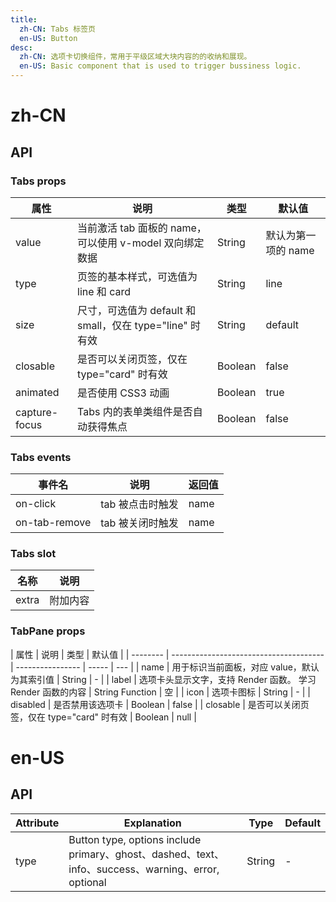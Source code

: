 ```yaml
---
title:
  zh-CN: Tabs 标签页
  en-US: Button
desc:
  zh-CN: 选项卡切换组件，常用于平级区域大块内容的的收纳和展现。
  en-US: Basic component that is used to trigger bussiness logic.
---
```


# zh-CN

## API

### Tabs props

| 属性            |                                         说明 |    类型   |      默认值     |
| ------------- | ----------------------------------------- | ----- | ---------- |
| value         |      当前激活 tab 面板的 name，可以使用 v-model 双向绑定数据 |  String | 默认为第一项的 name |
| type          |                   页签的基本样式，可选值为 line 和 card |  String |     line     |
| size          | 尺寸，可选值为 default 和 small，仅在 type="line" 时有效 |  String |    default   |
| closable      |                是否可以关闭页签，仅在 type="card" 时有效 | Boolean |     false    |
| animated      |                               是否使用 CSS3 动画 | Boolean |     true     |
| capture-focus |                       Tabs 内的表单类组件是否自动获得焦点 | Boolean |     false    |

### Tabs events

| 事件名           | 说明         | 返回值  |
| ------------- | ---------- | ---- |
| on-click      | tab 被点击时触发 | name |
| on-tab-remove | tab 被关闭时触发 | name |

### Tabs slot

| 名称    | 说明    |
| ----- | ----- |
| extra | 附加内容 |

### TabPane props

| 属性       | 说明                                     | 类型               | 默认值   |
| -------- | -------------------------------------- | ---------------- | ----- | --- |
| name     | 用于标识当前面板，对应 value，默认为其索引值              | String           | -  |
| label    | 选项卡头显示文字，支持 Render 函数。 学习 Render 函数的内容 | String  Function | 空 |
| icon     | 选项卡图标                                  | String           | - |
| disabled | 是否禁用该选项卡                               | Boolean          | false |
| closable | 是否可以关闭页签，仅在 type="card" 时有效            | Boolean          | null  |

# en-US

## API

| Attribute |                                                                                 Explanation |  Type  | Default |
| --------- | ------------------------------------------------------------------------------------------ | ---- | ----- |
| type      | Button type, options include primary、ghost、dashed、text、info、success、warning、error, optional | String |    -    |
